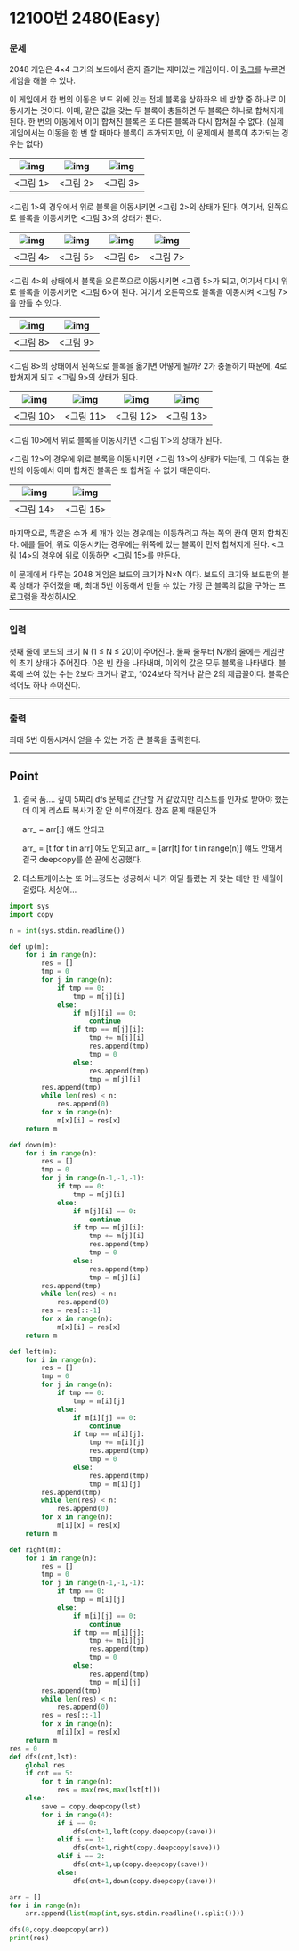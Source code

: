 # 12100번 2480(Easy)



### 문제



2048 게임은 4×4 크기의 보드에서 혼자 즐기는 재미있는 게임이다. 이 [링크](https://gabrielecirulli.github.io/2048/)를 누르면 게임을 해볼 수 있다.

이 게임에서 한 번의 이동은 보드 위에 있는 전체 블록을 상하좌우 네 방향 중 하나로 이동시키는 것이다. 이때, 같은 값을 갖는 두 블록이 충돌하면 두 블록은 하나로 합쳐지게 된다. 한 번의 이동에서 이미 합쳐진 블록은 또 다른 블록과 다시 합쳐질 수 없다. (실제 게임에서는 이동을 한 번 할 때마다 블록이 추가되지만, 이 문제에서 블록이 추가되는 경우는 없다)

| ![img](12100번.assets/1-164320072894716.png) | ![img](12100번.assets/2-164320072894718.png) | ![img](12100번.assets/3-164320072894720.png) |
| -------------------------------------------- | -------------------------------------------- | -------------------------------------------- |
| <그림 1>                                     | <그림 2>                                     | <그림 3>                                     |

<그림 1>의 경우에서 위로 블록을 이동시키면 <그림 2>의 상태가 된다. 여기서, 왼쪽으로 블록을 이동시키면 <그림 3>의 상태가 된다.

| ![img](12100번.assets/4-164320072894722.png) | ![img](12100번.assets/5-164320072894724.png) | ![img](12100번.assets/6-164320072894726.png) | ![img](12100번.assets/7-164320072894728.png) |
| -------------------------------------------- | -------------------------------------------- | -------------------------------------------- | -------------------------------------------- |
| <그림 4>                                     | <그림 5>                                     | <그림 6>                                     | <그림 7>                                     |

<그림 4>의 상태에서 블록을 오른쪽으로 이동시키면 <그림 5>가 되고, 여기서 다시 위로 블록을 이동시키면 <그림 6>이 된다. 여기서 오른쪽으로 블록을 이동시켜 <그림 7>을 만들 수 있다.

| ![img](12100번.assets/8-164320072894830.png) | ![img](12100번.assets/10-164320072894832.png) |
| -------------------------------------------- | --------------------------------------------- |
| <그림 8>                                     | <그림 9>                                      |

<그림 8>의 상태에서 왼쪽으로 블록을 옮기면 어떻게 될까? 2가 충돌하기 때문에, 4로 합쳐지게 되고 <그림 9>의 상태가 된다.

| ![img](12100번.assets/17-164320072894834.png) | ![img](12100번.assets/18-164320072894836.png) | ![img](12100번.assets/19-164320072894838.png) | ![img](12100번.assets/20-164320072894840.png) |
| --------------------------------------------- | --------------------------------------------- | --------------------------------------------- | --------------------------------------------- |
| <그림 10>                                     | <그림 11>                                     | <그림 12>                                     | <그림 13>                                     |

<그림 10>에서 위로 블록을 이동시키면 <그림 11>의 상태가 된다. 

<그림 12>의 경우에 위로 블록을 이동시키면 <그림 13>의 상태가 되는데, 그 이유는 한 번의 이동에서 이미 합쳐진 블록은 또 합쳐질 수 없기 때문이다.

| ![img](12100번.assets/21-164320072894842.png) | ![img](12100번.assets/22-164320072894844.png) |
| --------------------------------------------- | --------------------------------------------- |
| <그림 14>                                     | <그림 15>                                     |

마지막으로, 똑같은 수가 세 개가 있는 경우에는 이동하려고 하는 쪽의 칸이 먼저 합쳐진다. 예를 들어, 위로 이동시키는 경우에는 위쪽에 있는 블록이 먼저 합쳐지게 된다. <그림 14>의 경우에 위로 이동하면 <그림 15>를 만든다.

이 문제에서 다루는 2048 게임은 보드의 크기가 N×N 이다. 보드의 크기와 보드판의 블록 상태가 주어졌을 때, 최대 5번 이동해서 만들 수 있는 가장 큰 블록의 값을 구하는 프로그램을 작성하시오.

---

### 입력



첫째 줄에 보드의 크기 N (1 ≤ N ≤ 20)이 주어진다. 둘째 줄부터 N개의 줄에는 게임판의 초기 상태가 주어진다. 0은 빈 칸을 나타내며, 이외의 값은 모두 블록을 나타낸다. 블록에 쓰여 있는 수는 2보다 크거나 같고, 1024보다 작거나 같은 2의 제곱꼴이다. 블록은 적어도 하나 주어진다.

---

### 출력



최대 5번 이동시켜서 얻을 수 있는 가장 큰 블록을 출력한다.

---

## Point



1. 결국 품.... 깊이 5짜리 dfs 문제로 간단할 거 같았지만 리스트를 인자로 받아야 했는데 이게 리스트 복사가 잘 안 이루어졌다. 참조 문제 때문인가 

   arr_ = arr[:] 얘도 안되고

   arr_ = [t for t in arr] 얘도 안되고 arr_ = [arr[t] for t in range(n)] 얘도 안돼서 결국 deepcopy를 쓴 끝에 성공했다.

2. 테스트케이스는 또 어느정도는 성공해서 내가 어딜 틀렸는 지 찾는 데만 한 세월이 걸렸다. 세상에...

   

```python
import sys
import copy

n = int(sys.stdin.readline())

def up(m):
    for i in range(n):
        res = []
        tmp = 0
        for j in range(n):
            if tmp == 0:
                tmp = m[j][i]
            else:
                if m[j][i] == 0:
                    continue
                if tmp == m[j][i]:
                    tmp += m[j][i]
                    res.append(tmp)
                    tmp = 0
                else:
                    res.append(tmp)
                    tmp = m[j][i]
        res.append(tmp)
        while len(res) < n:
            res.append(0)
        for x in range(n):
            m[x][i] = res[x]
    return m

def down(m):
    for i in range(n):
        res = []
        tmp = 0
        for j in range(n-1,-1,-1):
            if tmp == 0:
                tmp = m[j][i]
            else:
                if m[j][i] == 0:
                    continue
                if tmp == m[j][i]:
                    tmp += m[j][i]
                    res.append(tmp)
                    tmp = 0
                else:
                    res.append(tmp)
                    tmp = m[j][i]
        res.append(tmp)
        while len(res) < n:
            res.append(0)
        res = res[::-1]
        for x in range(n):
            m[x][i] = res[x]
    return m

def left(m):
    for i in range(n):
        res = []
        tmp = 0
        for j in range(n):
            if tmp == 0:
                tmp = m[i][j]
            else:
                if m[i][j] == 0:
                    continue
                if tmp == m[i][j]:
                    tmp += m[i][j]
                    res.append(tmp)
                    tmp = 0
                else:
                    res.append(tmp)
                    tmp = m[i][j]
        res.append(tmp)
        while len(res) < n:
            res.append(0)
        for x in range(n):
            m[i][x] = res[x]
    return m

def right(m):
    for i in range(n):
        res = []
        tmp = 0
        for j in range(n-1,-1,-1):
            if tmp == 0:
                tmp = m[i][j]
            else:
                if m[i][j] == 0:
                    continue
                if tmp == m[i][j]:
                    tmp += m[i][j]
                    res.append(tmp)
                    tmp = 0
                else:
                    res.append(tmp)
                    tmp = m[i][j]
        res.append(tmp)
        while len(res) < n:
            res.append(0)
        res = res[::-1]
        for x in range(n):
            m[i][x] = res[x]
    return m
res = 0
def dfs(cnt,lst):
    global res
    if cnt == 5:
        for t in range(n):
            res = max(res,max(lst[t]))         
    else:
        save = copy.deepcopy(lst)
        for i in range(4):
            if i == 0:
                dfs(cnt+1,left(copy.deepcopy(save)))
            elif i == 1:
                dfs(cnt+1,right(copy.deepcopy(save)))
            elif i == 2:
                dfs(cnt+1,up(copy.deepcopy(save)))
            else:
                dfs(cnt+1,down(copy.deepcopy(save)))

arr = []
for i in range(n):
    arr.append(list(map(int,sys.stdin.readline().split())))

dfs(0,copy.deepcopy(arr))
print(res)

```

